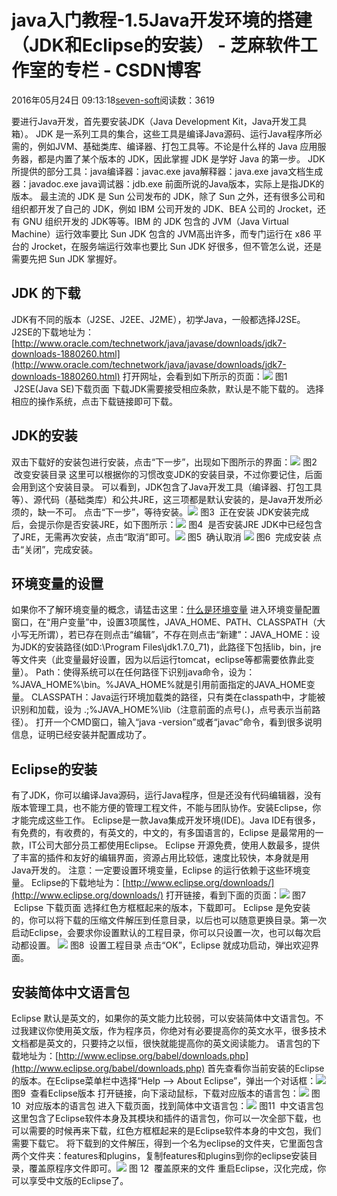 
# java入门教程-1.5Java开发环境的搭建（JDK和Eclipse的安装） -  芝麻软件工作室的专栏 - CSDN博客


2016年05月24日 09:13:18[seven-soft](https://me.csdn.net/softn)阅读数：3619


要进行Java开发，首先要安装JDK（Java Development Kit，Java开发工具箱）。
JDK 是一系列工具的集合，这些工具是编译Java源码、运行Java程序所必需的，例如JVM、基础类库、编译器、打包工具等。不论是什么样的 Java 应用服务器，都是内置了某个版本的 JDK，因此掌握 JDK 是学好 Java
 的第一步。
JDK所提供的部分工具：java编译器：javac.exe
java解释器：java.exe
java文档生成器：javadoc.exe
java调试器：jdb.exe
前面所说的Java版本，实际上是指JDK的版本。
最主流的 JDK 是 Sun 公司发布的 JDK，除了 Sun 之外，还有很多公司和组织都开发了自己的 JDK，例如 IBM 公司开发的 JDK、BEA 公司的 Jrocket，还有 GNU 组织开发的 JDK等等。IBM 的
 JDK 包含的 JVM（Java Virtual Machine）运行效率要比 Sun JDK 包含的 JVM高出许多，而专门运行在 x86 平台的 Jrocket，在服务端运行效率也要比 Sun JDK 好很多，但不管怎么说，还是需要先把 Sun JDK 掌握好。
## JDK 的下载
JDK有不同的版本（J2SE、J2EE、J2ME），初学Java，一般都选择J2SE。J2SE的下载地址为：[http://www.oracle.com/technetwork/java/javase/downloads/jdk7-downloads-1880260.html](http://www.oracle.com/technetwork/java/javase/downloads/jdk7-downloads-1880260.html)
打开网址，会看到如下所示的页面：![](http://www.weixueyuan.net/uploads/allimg/141124/1-141124195PM30.png)
图1  J2SE(Java SE)下载页面
下载JDK需要接受相应条款，默认是不能下载的。
选择相应的操作系统，点击下载链接即可下载。
## JDK的安装
双击下载好的安装包进行安装，点击“下一步”，出现如下图所示的界面：![](http://www.weixueyuan.net/uploads/allimg/141124/1-141124200Ac94.png)
图2  改变安装目录
这里可以根据你的习惯改变JDK的安装目录，不过你要记住，后面会用到这个安装目录。
可以看到，JDK包含了Java开发工具（编译器、打包工具等）、源代码（基础类库）和公共JRE，这三项都是默认安装的，是Java开发所必须的，缺一不可。
点击“下一步”，等待安装。![](http://www.weixueyuan.net/uploads/allimg/141124/1-141124201120340.png)
图3  正在安装
JDK安装完成后，会提示你是否安装JRE，如下图所示：![](http://www.weixueyuan.net/uploads/allimg/141124/1-141124201231354.png)
图4  是否安装JRE
JDK中已经包含了JRE，无需再次安装，点击“取消”即可。![](http://www.weixueyuan.net/uploads/allimg/141124/1-141124201404153.png)
图5  确认取消
![](http://www.weixueyuan.net/uploads/allimg/141124/1-14112420142J04.png)
图6  完成安装
点击“关闭”，完成安装。
## 环境变量的设置
如果你不了解环境变量的概念，请猛击这里：[什么是环境变量](http://www.weixueyuan.net/view/6310.html)
进入环境变量配置窗口，在“用户变量”中，设置3项属性，JAVA_HOME、PATH、CLASSPATH（大小写无所谓），若已存在则点击“编辑”，不存在则点击“新建”：JAVA_HOME：设为JDK的安装路径(如D:\Program Files\jdk1.7.0_71)，此路径下包括lib，bin，jre等文件夹（此变量最好设置，因为以后运行tomcat，eclipse等都需要依靠此变量）。
Path：使得系统可以在任何路径下识别java命令，设为：%JAVA_HOME%\bin。%JAVA_HOME%就是引用前面指定的JAVA_HOME变量。
CLASSPATH：Java运行环境加载类的路径，只有类在classpath中，才能被识别和加载，设为 .;%JAVA_HOME%\lib（注意前面的点号(.)，点号表示当前路径）。
打开一个CMD窗口，输入“java -version”或者“javac”命令，看到很多说明信息，证明已经安装并配置成功了。
## Eclipse的安装
有了JDK，你可以编译Java源码，运行Java程序，但是还没有代码编辑器，没有版本管理工具，也不能方便的管理工程文件，不能与团队协作。安装Eclipse，你才能完成这些工作。
Eclipse是一款Java集成开发环境(IDE)。Java IDE有很多，有免费的，有收费的，有英文的，中文的，有多国语言的，Eclipse 是最常用的一款，IT公司大部分员工都使用Eclipse。
Eclipse 开源免费，使用人数最多，提供了丰富的插件和友好的编辑界面，资源占用比较低，速度比较快，本身就是用Java开发的。
注意：一定要设置环境变量，Eclipse 的运行依赖于这些环境变量。
Eclipse的下载地址为：[http://www.eclipse.org/downloads/](http://www.eclipse.org/downloads/)
打开链接，看到下面的页面：![](http://www.weixueyuan.net/uploads/allimg/141125/1-141125092159412.png)
图7  Eclipse 下载页面
选择红色方框框起来的版本，下载即可。
Eclipse 是免安装的，你可以将下载的压缩文件解压到任意目录，以后也可以随意更换目录。第一次启动Eclipse，会要求你设置默认的工程目录，你可以只设置一次，也可以每次启动都设置。
![](http://www.weixueyuan.net/uploads/allimg/141125/1-1411250934205V.png)
图8  设置工程目录
点击“OK”，Eclipse 就成功启动，弹出欢迎界面。
## 安装简体中文语言包
Eclipse 默认是英文的，如果你的英文能力比较弱，可以安装简体中文语言包。不过我建议你使用英文版，作为程序员，你绝对有必要提高你的英文水平，很多技术文档都是英文的，只要持之以恒，很快就能提高你的英文阅读能力。
语言包的下载地址为：[http://www.eclipse.org/babel/downloads.php](http://www.eclipse.org/babel/downloads.php)
首先查看你当前安装的Eclipse的版本。在Eclipse菜单栏中选择“Help --> About Eclipse”，弹出一个对话框：![](http://www.weixueyuan.net/uploads/allimg/141125/1-141125101313161.png)
图9  查看Eclipse版本
打开链接，向下滚动鼠标，下载对应版本的语言包：![](http://www.weixueyuan.net/uploads/allimg/141125/1-141125101G5936.png)
图10  对应版本的语言包
进入下载页面，找到简体中文语言包：![](http://www.weixueyuan.net/uploads/allimg/141125/1-141125102IWA.png)
图11  中文语言包
这里包含了Eclipse软件本身及其模块和插件的语言包，你可以一次全部下载，也可以需要的时候再来下载，红色方框框起来的是Eclipse软件本身的中文包，我们需要下载它。
将下载到的文件解压，得到一个名为eclipse的文件夹，它里面包含两个文件夹：features和plugins，复制features和plugins到你的eclipse安装目录，覆盖原程序文件即可。![](http://www.weixueyuan.net/uploads/allimg/141125/1-1411251031193V.png)
图 12  覆盖原来的文件
重启Eclipse，汉化完成，你可以享受中文版的Eclipse了。

